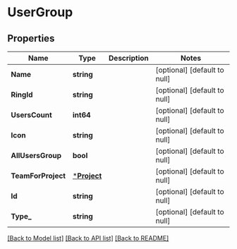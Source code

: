 # UserGroup

## Properties
Name | Type | Description | Notes
------------ | ------------- | ------------- | -------------
**Name** | **string** |  | [optional] [default to null]
**RingId** | **string** |  | [optional] [default to null]
**UsersCount** | **int64** |  | [optional] [default to null]
**Icon** | **string** |  | [optional] [default to null]
**AllUsersGroup** | **bool** |  | [optional] [default to null]
**TeamForProject** | [***Project**](Project.md) |  | [optional] [default to null]
**Id** | **string** |  | [optional] [default to null]
**Type_** | **string** |  | [optional] [default to null]

[[Back to Model list]](../README.md#documentation-for-models) [[Back to API list]](../README.md#documentation-for-api-endpoints) [[Back to README]](../README.md)

